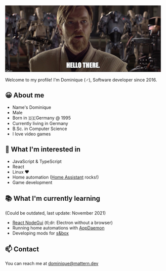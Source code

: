 ![hello-there](./hello-there.jpg)

Welcome to my profile! I'm Dominique (♂️), Software developer since 2016.

## 😀 About me

- Name's Dominique
- Male
- Born in 🇩🇪Germany @ 1995
- Currently living in Germany
- B.Sc. in Computer Science
- I love video games

## 👀 What I'm interested in

- JavaScript & TypeScript
- React
- Linux ❤
- Home automation ([Home Assistant](https://www.home-assistant.io/) rocks!)
- Game development

## 📚 What I'm currently learning

(Could be outdated, last update: November 2021)

- [React NodeGui](https://github.com/nodegui/react-nodegui) (tl;dr: Electron without a browser)
- Running home automations with [AppDaemon](https://appdaemon.readthedocs.io/en/latest/)
- Developing mods for [s&box](https://sbox.facepunch.com)

## 📫 Contact

You can reach me at dominique@mattern.dev
